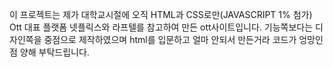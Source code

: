이 프로젝트는 제가 대학교시절에 오직 HTML과 CSS로만(JAVASCRIPT 1% 첨가) Ott 대표 플랫폼 넷플릭스와 라프텔를 참고하여 만든 ott사이트입니다.
기능쪽보다는 디자인쪽을 중점으로 제작하였으며 html를 입문하고 얼마 안되서 만든거라 코드가 엉망인점 양해 부탁드립니다.
